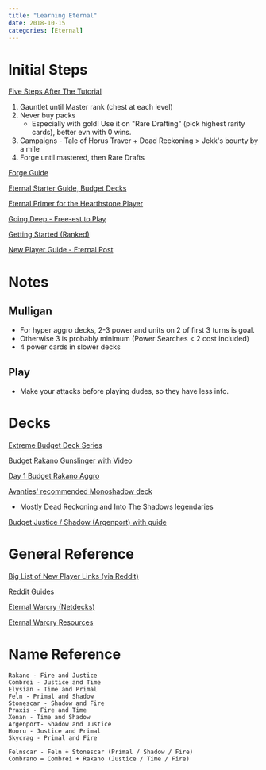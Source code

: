 ```yaml
---
title: "Learning Eternal"
date: 2018-10-15
categories: [Eternal]
---
```


# Initial Steps

[Five Steps After The Tutorial](https://eternaltitans.com/a-rockpackers-guide-for-new-players/)
1. Gauntlet until Master rank (chest at each level)
1. Never buy packs
    - Especially with gold! Use it on "Rare Drafting" (pick highest rarity cards), better evn with 0 wins.
2. Campaigns - Tale of Horus Traver + Dead Reckoning > Jekk's bounty by a mile
3. Forge until mastered, then Rare Drafts

[Forge Guide](https://rngeternal.com/2017/04/01/scions-school-getting-started-ii-forge/)

[Eternal Starter Guide, Budget Decks](https://www.a-space-games.com/eternal-starter-guide)

[Eternal Primer for the Hearthstone Player](https://www.numotgaming.com/eternal-primer-hearthstone-player/)

[Going Deep - Free-est to Play](https://rngeternal.com/2017/10/01/going-deep-free-est-to-play/)

[Getting Started (Ranked)](https://rngeternal.com/2017/04/22/scions-school-getting-started-iii-ranked/)

[New Player Guide - Eternal Post](https://theeternalpost.com/player-guides/new-player-guide)

# Notes

## Mulligan

- For hyper aggro decks, 2-3 power and units on 2 of first 3 turns is goal.
- Otherwise 3 is probably minimum (Power Searches < 2 cost included)
- 4 power cards in slower decks

## Play

- Make your attacks before playing dudes, so they have less info.


# Decks

[Extreme Budget Deck Series](https://theeternalpost.com/competitive-play/budget-decks/extreme/article)

[Budget Rakano Gunslinger with Video](https://eternalwarcry.com/decks/details/j70Md0G1kBc/budget-rakano-gunslinger-w-video-showcase)

[Day 1 Budget Rakano Aggro](https://eternalwarcry.com/decks/details/jcd6DPbYn8s/day-1-budget-rakano)

[Avanties' recommended Monoshadow deck](https://eternalwarcry.com/decks/details/rI1O6185IDw/into-the-shadowlands-top-40-masters)
- Mostly Dead Reckoning and Into The Shadows legendaries

[Budget Justice / Shadow (Argenport) with guide](https://eternalwarcry.com/decks/details/S071ykERwhs/budget-argenport-deck-w-video-deck-tech-explanation)

# General Reference

[Big List of New Player Links (via Reddit)](https://www.reddit.com/r/EternalCardGame/comments/6q9f39/the_big_giant_list_of_new_player_links/?st=j610jh2f&sh=5fd74367)

[Reddit Guides](https://www.reddit.com/r/EternalCardGame/wiki/guides)

[Eternal Warcry (Netdecks)](https://eternalwarcry.com/)

[Eternal Warcry Resources](https://eternalwarcry.com/resources)

# Name Reference

    Rakano - Fire and Justice
    Combrei - Justice and Time
    Elysian - Time and Primal
    Feln - Primal and Shadow
    Stonescar - Shadow and Fire    
    Praxis - Fire and Time
    Xenan - Time and Shadow
    Argenport- Shadow and Justice
    Hooru - Justice and Primal
    Skycrag - Primal and Fire

    Felnscar - Feln + Stonescar (Primal / Shadow / Fire)
    Combrano = Combrei + Rakano (Justice / Time / Fire)

